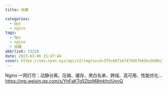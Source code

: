 ```yaml
---
title: 收藏

categories:
  - Ops
  - nginx
tags:
  - Ops
  - nginx
  - 收藏
abbrlink: 13230
date: 2023-03-06 15:47:44
cover: https://sex.nyan.xyz/api/v2/img?uuid=3f5c687167474567b65bc949bc764d48
---
```


Nginx 一网打尽：动静分离、压缩、缓存、黑白名单、跨域、高可用、性能优化...
https://mp.weixin.qq.com/s/YhFaKTg5ZbzM8mkhclUnvQ
